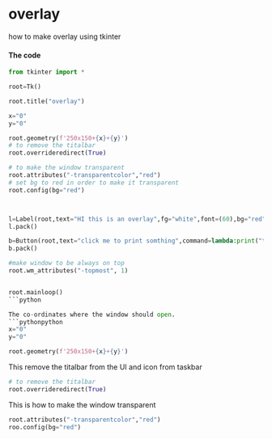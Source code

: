 # overlay
how to make overlay using tkinter 




#### The code

```python
from tkinter import *

root=Tk()

root.title("overlay")

x="0"
y="0"

root.geometry(f'250x150+{x}+{y}')
# to remove the titalbar 
root.overrideredirect(True)

# to make the window transparent  
root.attributes("-transparentcolor","red")
# set bg to red in order to make it transparent
root.config(bg="red")



l=Label(root,text="HI this is an overlay",fg="white",font=(60),bg="red")
l.pack()

b=Button(root,text="click me to print somthing",command=lambda:print("this is something"))
b.pack()

#make window to be always on top 
root.wm_attributes("-topmost", 1) 


root.mainloop()
```python

The co-ordinates where the window should open.
```pythonpython
x="0"
y="0"

root.geometry(f'250x150+{x}+{y}')
```

This remove the titalbar from the UI and icon from taskbar
```python
# to remove the titalbar 
root.overrideredirect(True)

```
This is how to make the window transparent
```python
root.attributes("-transparentcolor","red")
roo.config(bg="red")
```

